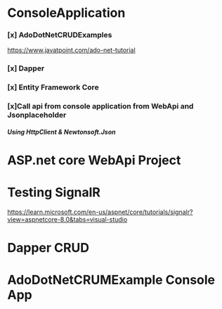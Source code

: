# ConsoleApplication 
  ### [x] AdoDotNetCRUDExamples
  https://www.javatpoint.com/ado-net-tutorial

  ### [x] Dapper

  ### [x] Entity Framework Core

  ### [x]Call api from console application from WebApi and Jsonplaceholder
  ##### Using HttpClient & Newtonsoft.Json


# ASP.net core WebApi Project
	
	

# Testing SignalR
https://learn.microsoft.com/en-us/aspnet/core/tutorials/signalr?view=aspnetcore-8.0&tabs=visual-studio

# Dapper CRUD

# AdoDotNetCRUMExample Console App






